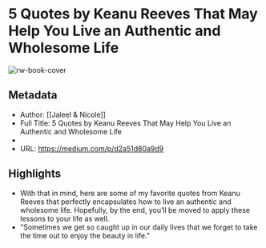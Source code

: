 # 5 Quotes by Keanu Reeves That May Help You Live an Authentic and Wholesome Life

![rw-book-cover](https://readwise-assets.s3.amazonaws.com/static/images/article2.74d541386bbf.png)

## Metadata
- Author: [[Jaleel & Nicole]]
- Full Title: 5 Quotes by Keanu Reeves That May Help You Live an Authentic and Wholesome Life
- 
- URL: https://medium.com/p/d2a51d80a9d9

## Highlights
- With that in mind, here are some of my favorite quotes from Keanu Reeves that perfectly encapsulates how to live an authentic and wholesome life. Hopefully, by the end, you’ll be moved to apply these lessons to your life as well.
- “Sometimes we get so caught up in our daily lives that we forget to take the time out to enjoy the beauty in life.”
